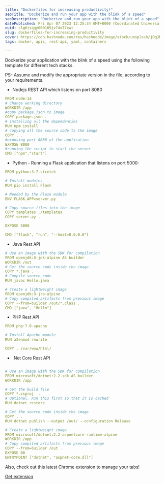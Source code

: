 ```yaml
---
title: "Dockerfiles for increasing productivity!"
seoTitle: "Dockerize and run your app with the blink of a speed"
seoDescription: "Dockerize and run your app with the blink of a speed"
datePublished: Fri Apr 07 2023 12:25:34 GMT+0000 (Coordinated Universal Time)
cuid: clg6isqqy000109jv74v77ewt
slug: dockerfiles-for-increasing-productivity
cover: https://cdn.hashnode.com/res/hashnode/image/stock/unsplash/jOqJbvo1P9g/upload/9497284e134be4917459cd31860940e0.jpeg
tags: docker, apis, rest-api, yaml, containers

---
```


Dockerize your application with the blink of a speed using the following template for different tech stacks.

PS- Assume and modify the appropriate version in the file, according to your requirements.

* Nodejs REST API which listens on port 8080
    

```yaml
FROM node:14
# Change working directory
WORKDIR /app
#copy package.json to image
COPY package.json .
# installing all the dependencies
RUN npm install
# copying all the source code to the image
COPY . .
#exposing port 8080 of the application
EXPOSE 8080
#running the script to start the server
CMD ["npm","start"]
```

* Python - Running a Flask application that listens on port 5000:
    

```yaml
FROM python:3.7-stretch

# Install modules
RUN pip install Flask

# Needed by the Flask module
ENV FLASK_APP=server.py

# Copy source files into the image
COPY templates ./templates
COPY server.py .

EXPOSE 5000

CMD ["flask", "run", "--host=0.0.0.0"]
```

* Java Rest API
    

```yaml
# Use an image with the SDK for compilation
FROM openjdk:8-jdk-alpine AS builder
WORKDIR /out
# Get the source code inside the image 
COPY *.java .
# Compile source code
RUN javac Hello.java

# Create a lightweight image 
FROM openjdk:8-jre-alpine
# Copy compiled artifacts from previous image
COPY --from=builder /out/*.class .
CMD ["java", "Hello"]
```

* PHP Rest API
    

```yaml
FROM php:7.0-apache

# Install Apache module
RUN a2enmod rewrite

COPY . /var/www/html/
```

* .Net Core Rest API
    

```yaml

# Use an image with the SDK for compilation
FROM microsoft/dotnet:2.2-sdk AS builder
WORKDIR /app

# Get the build file
COPY *.csproj  .
# Optional. Run this first so that it is cached
RUN dotnet restore

# Get the source code inside the image 
COPY . .
RUN dotnet publish --output /out/ --configuration Release

# Create a lightweight image
FROM microsoft/dotnet:2.2-aspnetcore-runtime-alpine
WORKDIR /app
# Copy compiled artifacts from previous image
COPY --from=builder /out .
EXPOSE 80
ENTRYPOINT ["dotnet", "aspnet-core.dll"]
```

Also, check out this latest Chrome extension to manage your tabs!

[Get extension](https://chrome.google.com/webstore/detail/tabster/epjkekcpjdffopichkinfjabbakeamhe?hl=en&authuser=0)